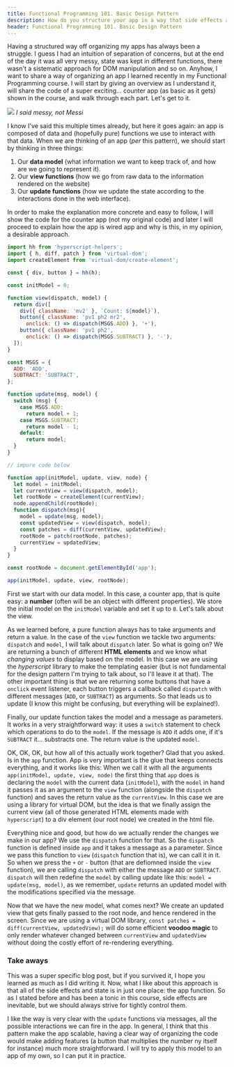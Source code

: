 ```yaml
---
title: Functional Programming 101. Basic Design Pattern
description: How do you structure your app in a way that side effects are tightly controlled?
header: Functional Programming 101. Basic Design Pattern
---
```


Having a structured way off organizing my apps has always been a struggle. I guess I had an intuition of separation of concerns, but at the end of the day it was all very messy, state was kept in different functions, there wasn't a sistematic approach for DOM manipulation and so on. Anyhow, I want to share a way of organizing an app I learned recently in my Functional Programming course.  I will start by giving an overview as I understand it, will share the code of a super exciting... counter app (as basic as it gets) shown in the course, and walk through each part. Let's get to it.


![](https://image.stern.de/8693024/16x9-940-529/e4b754418b93c911dd9465cdc138bc66/yQ/lionel-messi-lobeshymnen-champions-barca-liverpool.jpg)
*I said messy, not Messi*


I know I've said this multiple times already, but here it goes again: an app is composed of data and (hopefully pure) functions we use to interact with that data. When we are thinking of an app (*per* this pattern), we should start by thinking in three things: 

1. Our **data model** (what information we want to keep track of, and how are we going to represent it).
2. Our **view functions** (how we go from raw data to the information rendered on the website)
3. Our **update functions** (how we update the state according to the interactions done in the web interface).

In order to make the  explanation more concrete and easy to follow, I will show the code for the counter app (not my original code) and later I will proceed to explain how the app is wired app and why is this, in my opinion, a desirable approach.

```javascript
import hh from 'hyperscript-helpers';
import { h, diff, patch } from 'virtual-dom';
import createElement from 'virtual-dom/create-element';

const { div, button } = hh(h);

const initModel = 0;

function view(dispatch, model) {
  return div([
    div({ className: 'mv2' }, `Count: ${model}`),
    button({ className: 'pv1 ph2 mr2', 
      onclick: () => dispatch(MSGS.ADD) }, '+'),
    button({ className: 'pv1 ph2',
      onclick: () => dispatch(MSGS.SUBTRACT) }, '-'),
  ]);
}

const MSGS = {
  ADD: 'ADD',
  SUBTRACT: 'SUBTRACT',
};

function update(msg, model) {
  switch (msg) {
    case MSGS.ADD:
      return model + 1;
    case MSGS.SUBTRACT: 
      return model - 1;
    default:
      return model;
  }
}

// impure code below

function app(initModel, update, view, node) {
  let model = initModel;
  let currentView = view(dispatch, model);
  let rootNode = createElement(currentView);
  node.appendChild(rootNode);
  function dispatch(msg){
    model = update(msg, model);
    const updatedView = view(dispatch, model);
    const patches = diff(currentView, updatedView);
    rootNode = patch(rootNode, patches);
    currentView = updatedView;
  }
} 

const rootNode = document.getElementById('app');

app(initModel, update, view, rootNode);
```

First we start with our data model. In this case, a counter app, that is quite easy: a **number** (often will be an object with different properties). We store the initial model on the `initModel` variable and set it up to `0`. Let's talk about the view.


As we learned before, a pure function always has to take arguments and return a value. In the case of the `view` function we tackle two arguments: `dispatch` and `model`, I will talk about `dispatch` later. So what is going on? We are returning a bunch of different **HTML elements** and we know what *changing values* to display based on the model. In this case we are using the *hyperscript* library to make the templating easier (but is not fundamental for the design pattern I'm trying to talk about, so I'll leave it at that). The other important thing is that we are returning some buttons that have a `onclick` event listener, each button triggers a callback called `dispatch` with different messages (`ADD`, or `SUBTRACT`) as arguments. So that leads us to update (I know this might be confusing, but everything will be explained!).


Finally, our update function takes the model and a message as parameters. It works in a very straightforward way: it uses a `switch` statement to check which operations to do to the `model`. If the message is `ADD` it adds one, if it's `SUBTRACT` it... substracts one. The return value is the updated `model`.


OK, OK, OK, but how all of this actually work together? Glad that you asked. Is in the `app` function. App is very important is the glue that keeps connects everything, and it works like this: When we call it with all the arguments `app(initModel, update, view, node)` the first thing that `app` does is declaring the `model` with the current data (`initModel`), with the `model` in hand it passes it as an argument to the `view` function (alongside the `dispatch` function) and saves the return value as the `currentView`. In this case we are using a library for virtual DOM, but the idea is that we finally assign the current view (all of those generated HTML elements made with `hyperscript`) to a div element (our root node) we created in the html file.


Everything nice and good, but how do we actually render the changes we make in our app? We use the `dispatch` function for that. So the `dispatch` function is defined inside `app` and it takes a message as a parameter. Since we pass this function to `view` (`dispatch` function that is), we can call it in it. So when we press the `+` or `-` button (that are defiomned inside the `view` function), we are calling `dispatch` with either the message `ADD` or `SUBTRACT`. `dispatch` will then redefine the `model` by calling update like this: `model = update(msg, model)`, as we remember, `update` returns an updated model with the modifications specified via the message.


Now that we have the new model, what comes next? We create an updated view that gets finally passed to the root node, and hence rendered in the screen. Since we are using a virtual DOM library, `const patches = diff(currentView, updatedView);` will do some efficient **voodoo magic** to only render whatever changed between `currentView` and `updatedView` without doing the costly effort of re-rendering everything.


### Take aways


This was a super specific blog post, but if you survived it, I hope you learned as much as I did writing it. Now, what I like about this approach is that all of the side effects and state is in just one place: the app function. So as I stated before and has been a tonic in this course, side effects are inevitable, but we should always strive for tightly control them. 


I like the way is very clear with the `update` functions via messages, all the possible interactions we can fire in the app. In general, I think that this pattern make the app scalable, having a clear way of organizing the code would make adding features (a button that multiplies the number ny itself for instance) much more straightforward. I will try to apply this model to an app of my own, so I can put it in practice.